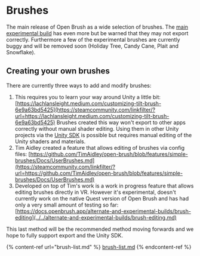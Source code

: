 # Brushes

The main release of Open Brush as a wide selection of brushes. The [main experimental build](../../alternate-and-experimental-builds/main-experimental-build.md) has even more but be warned that they may not export correctly. Furthermore a few of the experimental brushes are currently buggy and will be removed soon (Holiday Tree, Candy Cane, Plait and Snowflake).

## Creating your own brushes

There are currently three ways to add and modify brushes:

1. This requires you to learn your way around Unity a little bit: [https://lachlansleight.medium.com/customizing-tilt-brush-6e9a63bd5425](https://steamcommunity.com/linkfilter/?url=https://lachlansleight.medium.com/customizing-tilt-brush-6e9a63bd5425) Brushes created this way won't export to other apps correctly without manual shader editing. Using them in other Unity projects via the [Unity SDK](../open-brush-unity-sdk.md) is possible but requires manual editing of the Unity shaders and materials.
2. Tim Aidley created a feature that allows editing of brushes via config files: [https://github.com/TimAidley/open-brush/blob/features/simple-brushes/Docs/UserBrushes.md](https://steamcommunity.com/linkfilter/?url=https://github.com/TimAidley/open-brush/blob/features/simple-brushes/Docs/UserBrushes.md)
3. Developed on top of Tim's work is a work in progress feature that allows editing brushes directly in VR. However it's experimental, doesn't currently work on the native Quest version of Open Brush and has had only a very small amount of testing so far: [https://docs.openbrush.app/alternate-and-experimental-builds/brush-editing](../../alternate-and-experimental-builds/brush-editing.md)

This last method will be the recommended method moving forwards and we hope to fully support export and the Unity SDK.

{% content-ref url="brush-list.md" %}
[brush-list.md](brush-list.md)
{% endcontent-ref %}
